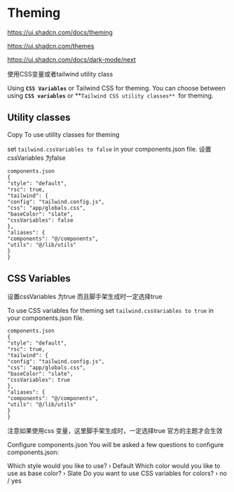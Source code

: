 # Theming

https://ui.shadcn.com/docs/theming

https://ui.shadcn.com/themes

https://ui.shadcn.com/docs/dark-mode/next

使用CSS变量或者tailwind utility class

Using **`CSS Variables`** or Tailwind CSS for theming.
You can choose between using **`CSS variables`** or 
**`Tailwind CSS utility classes** `for theming.

## Utility classes
<div className="bg-zinc-950 dark:bg-white" />
Copy
To use utility classes for theming 

set `tailwind.cssVariables to false` in your components.json file.
设置cssVariables 为false
```
components.json
{
"style": "default",
"rsc": true,
"tailwind": {
"config": "tailwind.config.js",
"css": "app/globals.css",
"baseColor": "slate",
"cssVariables": false
},
"aliases": {
"components": "@/components",
"utils": "@/lib/utils"
}
}
```
## CSS Variables

设置cssVariables 为true 而且脚手架生成时一定选择true
<div className="bg-background text-foreground" />

To use CSS variables for theming set `tailwind.cssVariables to true` in your components.json file.
```
components.json
{
"style": "default",
"rsc": true,
"tailwind": {
"config": "tailwind.config.js",
"css": "app/globals.css",
"baseColor": "slate",
"cssVariables": true
},
"aliases": {
"components": "@/components",
"utils": "@/lib/utils"
}
}

```

注意如果使用css 变量，这里脚手架生成时，一定选择true 官方的主题才会生效

Configure components.json
You will be asked a few questions to configure components.json:

Which style would you like to use? › Default
Which color would you like to use as base color? › Slate
Do you want to use CSS variables for colors? › no / yes
